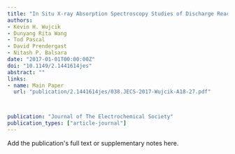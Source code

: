 ```yaml
---
title: "In Situ X-ray Absorption Spectroscopy Studies of Discharge Reactions in a Thick Cathode of a Lithium Sulfur Battery"
authors:
- Kevin H. Wujcik
- Dunyang Rita Wang
- Tod Pascal
- David Prendergast
- Nitash P. Balsara
date: "2017-01-01T00:00:00Z"
doi: "10.1149/2.1441614jes"
abstract: ""
links:
- name: Main Paper
  url: "publication/2.1441614jes/038.JECS-2017-Wujcik-A18-27.pdf"



publication: "Journal of The Electrochemical Society"
publication_types: ["article-journal"]
---
```


Add the publication's full text or supplementary notes here.
